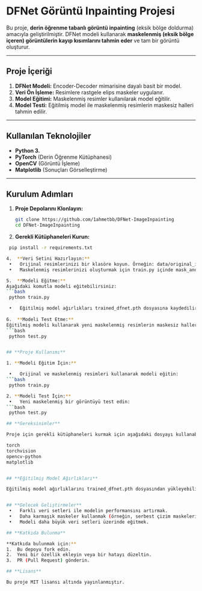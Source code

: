 # **DFNet Görüntü Inpainting Projesi**

Bu proje, **derin öğrenme tabanlı görüntü inpainting** (eksik bölge doldurma) amacıyla geliştirilmiştir. DFNet modeli kullanarak **maskelenmiş (eksik bölge içeren) görüntülerin kayıp kısımlarını tahmin eder** ve tam bir görüntü oluşturur.

---

## **Proje İçeriği**

1. **DFNet Modeli:** Encoder-Decoder mimarisine dayalı basit bir model.
2. **Veri Ön İşleme:** Resimlere rastgele elips maskeler uygulanır.
3. **Model Eğitimi:** Maskelenmiş resimler kullanılarak model eğitilir.
4. **Model Testi:** Eğitilmiş model ile maskelenmiş resimlerin maskesiz halleri tahmin edilir.

---

## **Kullanılan Teknolojiler**

- **Python 3.**
- **PyTorch** (Derin Öğrenme Kütüphanesi)
- **OpenCV** (Görüntü İşleme)
- **Matplotlib** (Sonuçları Görselleştirme)

---

## **Kurulum Adımları**

1. **Proje Depolarını Klonlayın:**
   ```bash
   git clone https://github.com/1ahmetbb/DFNet-ImageInpainting
   cd DFNet-ImageInpainting

2.	**Gerekli Kütüphaneleri Kurun:**
   ```bash
    pip install -r requirements.txt

4.	**Veri Setini Hazırlayın:**
	•	Orijinal resimlerinizi bir klasöre koyun. Örneğin: data/original_images
	•	Maskelenmiş resimlerinizi oluşturmak için train.py içinde mask_and_save_images fonksiyonunu kullanın.

5.	**Modeli Eğitme:**
Aşağıdaki komutla modeli eğitebilirsiniz:
   ```bash
    python train.py

    •	Eğitilmiş model ağırlıkları trained_dfnet.pth dosyasına kaydedilir.
	
6.	**Modeli Test Etme:**
Eğitilmiş modeli kullanarak yeni maskelenmiş resimlerin maskesiz hallerini tahmin etmek için
   ```bash
    python test.py


## **Proje Kullanımı**

1. **Modeli Eğitim İçin:**

	•	Orijinal ve maskelenmiş resimleri kullanarak modeli eğitin:
   ```bash
    python train.py

2. **Modeli Test İçin:**
	•	Yeni maskelenmiş bir görüntüyü test edin:
   ```bash
    python test.py

## **Gereksinimler**

Proje için gerekli kütüphaneleri kurmak için aşağıdaki dosyayı kullanabilirsiniz:

torch
torchvision
opencv-python
matplotlib


## **Eğitilmiş Model Ağırlıkları**

Eğitilmiş model ağırlıklarını trained_dfnet.pth dosyasından yükleyebilirsiniz. Bu dosya, eğitilmiş DFNet modelini içerir ve yeniden eğitim gerektirmez.


## **Gelecek Geliştirmeler**
	•	Farklı veri setleri ile modelin performansını artırmak.
	•	Daha karmaşık maskeler kullanmak (örneğin, serbest çizim maskeleri).
	•	Modeli daha büyük veri setleri üzerinde eğitmek.

## **Katkıda Bulunma**

**Katkıda bulunmak için:**	
1.	Bu depoyu fork edin.
2.	Yeni bir özellik ekleyin veya bir hatayı düzeltin.
3.	PR (Pull Request) gönderin.

## **Lisans**

Bu proje MIT lisansı altında yayınlanmıştır.
